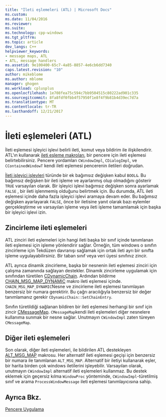 ```yaml
---
title: "İleti eşlemeleri (ATL) | Microsoft Docs"
ms.custom: 
ms.date: 11/04/2016
ms.reviewer: 
ms.suite: 
ms.technology: cpp-windows
ms.tgt_pltfrm: 
ms.topic: article
dev_langs: C++
helpviewer_keywords:
- message maps, ATL
- ATL, message handlers
ms.assetid: 9e100400-65c7-4a85-8857-4e6cb6dd7340
caps.latest.revision: "10"
author: mikeblome
ms.author: mblome
manager: ghogen
ms.workload: cplusplus
ms.openlocfilehash: 1e708fea75c594c7bb9504515c80222ad901c335
ms.sourcegitcommit: 8fa8fdf0fbb4f57950f1e8f4f9b81b4d39ec7d7a
ms.translationtype: MT
ms.contentlocale: tr-TR
ms.lasthandoff: 12/21/2017
---
```

# <a name="message-maps-atl"></a>İleti eşlemeleri (ATL)
İleti eşlemesi işleyici işlevi belirli ileti, komut veya bildirim ile ilişkilendirir. ATL'ın kullanarak [ileti eşleme makroları](../atl/reference/message-map-macros-atl.md), bir pencere için ileti eşlemesi belirtebilirsiniz. Pencere yordamları `CWindowImpl`, `CDialogImpl`, ve `CContainedWindowT` kendi ileti eşlemesi pencerenin iletileri doğrudan.  
  
 [İleti işleyici işlevleri](../atl/message-handler-functions.md) türünde bir ek bağımsız değişken kabul `BOOL&`. Bu bağımsız değişken bir ileti işleme ve ayarlanmış olup olmadığını gösterir `TRUE` varsayılan olarak. Bir işleyici işlevi bağımsız değişken sonra ayarlamak `FALSE` , bir ileti işlenmemiş olduğunu belirtmek için. Bu durumda, ATL ileti eşlemesi içinde daha fazla işleyici işlevi aramaya devam eder. Bu bağımsız değişken ayarlayarak `FALSE`, önce bir iletisine yanıt olarak bazı eylemler gerçekleştirme ve varsayılan işleme veya ileti işleme tamamlamak için başka bir işleyici işlevi izin.  
  
## <a name="chained-message-maps"></a>Zincirleme ileti eşlemeleri  
 ATL zinciri ileti eşlemeleri için hangi ileti başka bir sınıf içinde tanımlanan ileti eşlemesi için işleme yönlendirir sağlar. Örneğin, tüm windows o sınıfın zincirleme için Tekdüzen davranışı sağlamak için ortak ileti ayrı bir sınıfta işleme uygulayabilirsiniz. Bir taban sınıf veya veri üyesi sınıfınız zincir.  
  
 ATL ayrıca dinamik zincirleme, başka bir nesnenin ileti eşlemesi zinciri için çalışma zamanında sağlayan destekler. Dinamik zincirleme uygulamak için sınıfından türetilen [CDynamicChain](../atl/reference/cdynamicchain-class.md). Ardından bildirme [CHAIN_MSG_MAP_DYNAMIC](reference/message-map-macros-atl.md#chain_msg_map_dynamic) makro ileti eşlemesi içinde. `CHAIN_MSG_MAP_DYNAMIC`Nesne ve zincirleme ileti eşlemesi tanımlayan benzersiz bir numara gerektirir. Bu çağrı aracılığıyla benzersiz bir değer tanımlamanız gerekir `CDynamicChain::SetChainEntry`.  
  
 Sınıfın türetildiği sağlanan bildiren bir ileti eşlemesi herhangi bir sınıf için zincir [CMessageMap](../atl/reference/cmessagemap-class.md). `CMessageMap`kendi ileti eşlemeleri diğer nesnelere kullanıma sunmak bir nesne sağlar. Unutmayın `CWindowImpl` zaten türeyen `CMessageMap`.  
  
## <a name="alternate-message-maps"></a>Diğer ileti eşlemeleri  
 Son olarak, diğer ileti eşlemeleri, ile bildirilen ATL destekleyen [ALT_MSG_MAP](reference/message-map-macros-atl.md#alt_msg_map) makrosu. Her alternatif ileti eşlemesi geçişi için benzersiz bir numara ile tanımlanan `ALT_MSG_MAP`. Alternatif bir iletiyi kullanarak eşler, bir harita birden çok windows iletilerini işleyebilir. Varsayılan olarak, unutmayın `CWindowImpl` alternatif ileti eşlemeleri kullanmaz. Bu destek eklemek için geçersiz kılma `WindowProc` yönteminde, `CWindowImpl`-türetilmiş sınıf ve arama `ProcessWindowMessage` ileti eşlemesi tanımlayıcısına sahip.  
  
## <a name="see-also"></a>Ayrıca Bkz.  
 [Pencere Uygulama](../atl/implementing-a-window.md)


